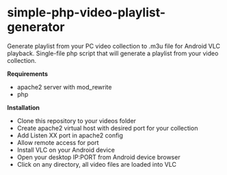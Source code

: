 # simple-php-video-playlist-generator
Generate playlist from your PC video collection to .m3u file for Android VLC playback.
Single-file php script that will generate a playlist from your video collection.

**Requirements**

* apache2 server with mod_rewrite
* php

**Installation**

* Clone this repository to your videos folder
* Create apache2 virtual host with desired port for your collection
* Add Listen XX port in apache2 config
* Allow remote access for port
* Install VLC on your Android device
* Open your desktop IP:PORT from Android device browser
* Click on any directory, all video files are loaded into VLC
